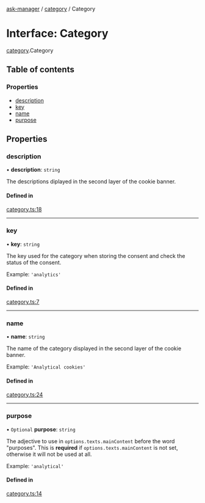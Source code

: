 [ask-manager](../README.md) / [category](../modules/category.md) / Category

# Interface: Category

[category](../modules/category.md).Category

## Table of contents

### Properties

- [description](category.Category.md#description)
- [key](category.Category.md#key)
- [name](category.Category.md#name)
- [purpose](category.Category.md#purpose)

## Properties

### description

• **description**: `string`

The descriptions diplayed in the second layer of the cookie banner.

#### Defined in

[category.ts:18](https://github.com/arvidsandin/ask-manager/blob/ed85c09/src/utils/category.ts#L18)

___

### key

• **key**: `string`

The key used for the category when storing the consent and check the status of the consent.

Example: `'analytics'`

#### Defined in

[category.ts:7](https://github.com/arvidsandin/ask-manager/blob/ed85c09/src/utils/category.ts#L7)

___

### name

• **name**: `string`

The name of the category displayed in the second layer of the cookie banner.

Example: `'Analytical cookies'`

#### Defined in

[category.ts:24](https://github.com/arvidsandin/ask-manager/blob/ed85c09/src/utils/category.ts#L24)

___

### purpose

• `Optional` **purpose**: `string`

The adjective to use in `options.texts.mainContent` before the word "purposes".
This is **required** if `options.texts.mainContent` is not set, otherwise it will not be used at all.

Example: `'analytical'`

#### Defined in

[category.ts:14](https://github.com/arvidsandin/ask-manager/blob/ed85c09/src/utils/category.ts#L14)
